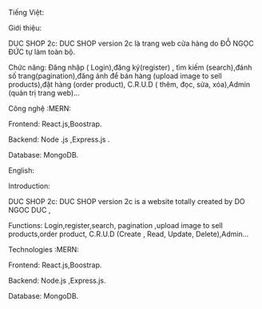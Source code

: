 Tiếng Việt:

Giới thiệu:

DUC SHOP 2c: DUC SHOP version 2c 
là trang web cửa hàng do ĐỖ NGỌC ĐỨC tự làm toàn bộ.

Chức năng: Đăng nhập ( Login),đăng ký(register) , tìm kiếm (search),đánh số trang(pagination),đăng ảnh để bán hàng (upload image to sell products),đặt hàng (order product), C.R.U.D ( thêm, đọc, sửa, xóa),Admin (quản trị trang web)...

Công nghệ :MERN:

Frontend: React.js,Boostrap.

Backend: Node .js ,Express.js .

Database: MongoDB.

English:

Introduction:

DUC SHOP 2c: DUC SHOP version 2c
is a website totally created by DO NGOC DUC ,

Functions: Login,register,search, pagination ,upload image to sell products,order product, C.R.U.D (Create , Read, Update, Delete),Admin... 

Technologies :MERN:

Frontend: React.js,Boostrap.

Backend: Node.js ,Express.js.

Database: MongoDB.
